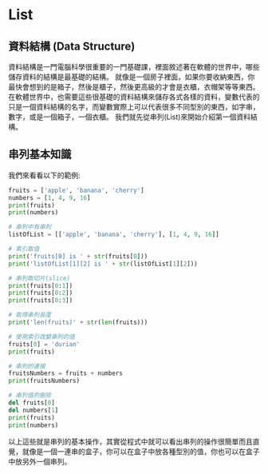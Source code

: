 # List
## 資料結構 (Data Structure)
資料結構是一門電腦科學很重要的一門基礎課，裡面敘述著在軟體的世界中，哪些儲存資料的結構是最基礎的結構。
就像是一個房子裡面，如果你要收納東西，你最快會想到的是箱子，然後是櫃子，然後更高級的才會是衣櫃，衣帽架等等東西。
在軟體世界中，也需要這些很基礎的資料結構來儲存各式各樣的資料，變數代表的只是一個資料結構的名字，而變數實際上可以代表很多不同型別的東西，如字串，數字，或是一個箱子，一個衣櫃。
我們就先從串列(List)來開始介紹第一個資料結構。

## 串列基本知識
我們來看看以下的範例:
```python
fruits = ['apple', 'banana', 'cherry']
numbers = [1, 4, 9, 16]
print(fruits)
print(numbers)

# 串列中有串列
listOfList = [['apple', 'banana', 'cherry'], [1, 4, 9, 16]]

# 索引取值
print('fruits[0] is ' + str(fruits[0]))
print('listOfList[1][2] is ' + str(listOfList[1][2]))

# 串列取切片(slice)
print(fruits[0:1])
print(fruits[0:2])
print(fruits[0:3])

# 取得串列長度
print('len(fruits)' + str(len(fruits)))

# 使用索引改變串列的值
fruits[0] = 'durian'
print(fruits)

# 串列的連接
fruitsNumbers = fruits + numbers
print(fruitsNumbers)

# 串列值的刪除
del fruits[0]
del numbers[1]
print(fruits)
print(numbers)
```

以上這些就是串列的基本操作，其實從程式中就可以看出串列的操作很簡單而且直覺，就像是一個一連串的盒子，你可以在盒子中放各種型別的值，你也可以在盒子中放另外一個串列。
